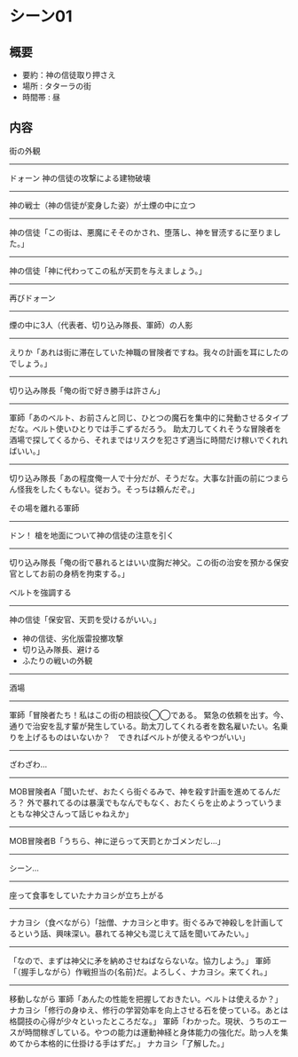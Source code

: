 # シーン01
## 概要
* 要約：神の信徒取り押さえ
* 場所 : タターラの街
* 時間帯 : 昼

## 内容

街の外観

---

ドォーン
神の信徒の攻撃による建物破壊

---

神の戦士（神の信徒が変身した姿）が土煙の中に立つ

------

神の信徒「この街は、悪魔にそそのかされ、堕落し、神を冒涜するに至りました。」

---

神の信徒「神に代わってこの私が天罰を与えましょう。」

---

再びドォーン

---

煙の中に3人（代表者、切り込み隊長、軍師）の人影

------

えりか「あれは街に滞在していた神職の冒険者ですね。我々の計画を耳にしたのでしょう。」

---

切り込み隊長「俺の街で好き勝手は許さん」

---

軍師「あのベルト、お前さんと同じ、ひとつの魔石を集中的に発動させるタイプだな。ベルト使いひとりでは手こずるだろう。
助太刀してくれそうな冒険者を酒場で探してくるから、それまではリスクを犯さず適当に時間だけ稼いでくれればいい。」

------

切り込み隊長「あの程度俺一人で十分だが、そうだな。大事な計画の前につまらん怪我をしたくもない。従おう。そっちは頼んだぞ。」

その場を離れる軍師

---

ドン！
槍を地面について神の信徒の注意を引く

---

切り込み隊長「俺の街で暴れるとはいい度胸だ神父。この街の治安を預かる保安官としてお前の身柄を拘束する。」

ベルトを強調する

---

神の信徒「保安官、天罰を受けるがいい。」


* 神の信徒、劣化版雷投擲攻撃
* 切り込み隊長、避ける
* ふたりの戦いの外観

---

酒場

---

軍師「冒険者たち！私はこの街の相談役◯◯である。
緊急の依頼を出す。今、通りで治安を乱す輩が発生している。助太刀してくれる者を数名雇いたい。名乗りを上げるものはいないか？　できればベルトが使えるやつがいい」

---

ざわざわ…

---

MOB冒険者A「聞いたぜ、おたくら街ぐるみで、神を殺す計画を進めてるんだろ？
外で暴れてるのは暴漢でもなんでもなく、おたくらを止めようっていうまともな神父さんって話じゃねえか」

---

MOB冒険者B「うちら、神に逆らって天罰とかゴメンだし…」

---

シーン…

---

座って食事をしていたナカヨシが立ち上がる

------

ナカヨシ（食べながら）「拙僧、ナカヨシと申す。街ぐるみで神殺しを計画してるという話、興味深い。暴れてる神父も混じえて話を聞いてみたい。」

---
「なので、まずは神父に矛を納めさせねばならないな。協力しよう。」
軍師「（握手しながら）作戦担当の{名前}だ。よろしく、ナカヨシ。来てくれ。」

---

移動しながら
軍師「あんたの性能を把握しておきたい。ベルトは使えるか？」
ナカヨシ「修行の身ゆえ、修行の学習効率を向上させる石を使っている。あとは格闘技の心得が少々といったところだな。」
軍師「わかった。現状、うちのエースが時間稼ぎしている。やつの能力は運動神経と身体能力の強化だ。助っ人を集めてから本格的に仕掛ける手はずだ。」
ナカヨシ「了解した。」



